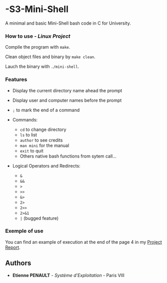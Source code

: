 # -S3-Mini-Shell
A minimal and basic Mini-Shell bash code in C for University.

### How to use - *Linux Project*

Compile the program with ```make```.

Clean object files and binary by ```make clean```.

Lauch the binary with ```./mini-shell```.
  
### Features

- Display the current directory name ahead the prompt

- Display user and computer names before the prompt

- ```;``` to mark the end of a command

- Commands:
  * ```cd``` to change directory
  * ```ls``` to list
  * ```author``` to see credits
  * ```man mini``` for the manual
  * ```exit``` to quit
  * Others native bash functions from sytem call...
  
- Logical Operators and Redirects:
  * ```&```
  * ```&&```
  * ```>```
  * ```>>```
  * ```&>```
  * ```2>```
  * ```2>>```
  * ```2>&1```
  * ```|``` (bugged feature)
    
### Exemple of use

You can find an example of execution at the end of the page 4 in my [Project Report](https://github.com/3t13nn3/-S3-Mini-Shell/blob/master/Rapport/Rapport_mini_shell.pdf).
  
## Authors

* **Etienne PENAULT** - *Système d'Exploitation* - Paris VIII
